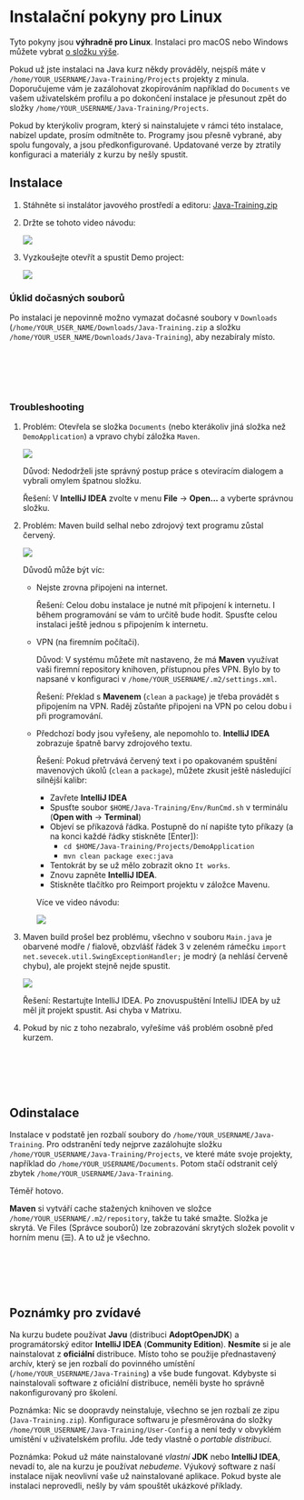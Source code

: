 Instalační pokyny pro Linux
===========================

Tyto pokyny jsou **výhradně pro Linux**.
Instalaci pro macOS nebo Windows můžete vybrat [o složku výše](../).

Pokud už jste instalaci na Java kurz někdy prováděly,
nejspíš máte v `/home/YOUR_USERNAME/Java-Training/Projects`
projekty z minula. Doporučujeme vám je zazálohovat zkopírováním například do `Documents` ve vašem uživatelském profilu
a po dokončení instalace je přesunout zpět do složky
`/home/YOUR_USERNAME/Java-Training/Projects`.

Pokud by kterýkoliv program,
který si nainstalujete v rámci této instalace,
nabízel update, prosím odmítněte to.
Programy jsou přesně vybrané, aby spolu fungovaly, a jsou předkonfigurované.
Updatované verze by ztratily konfiguraci a materiály z kurzu by nešly spustit.



Instalace
---------

1. Stáhněte si instalátor javového prostředí a editoru:
   [Java-Training.zip](https://github.com/czechitas/java-install/releases/download/2022-jaro/community/linux/Java-Training.zip)


2. Držte se tohoto video návodu:

    <a href="https://www.youtube.com/watch?v=2RBRKgZgLzQ">
        <img src="img/video-screenshot.png"/>
    </a>


3. Vyzkoušejte otevřít a spustit Demo project:

    <a href="https://www.youtube.com/watch?v=dK2smUdYkc4">
        <img src="img/video-demo_project-screenshot.png"/>
    </a>


### Úklid dočasných souborů

Po instalaci je nepovinně možno vymazat dočasné soubory v `Downloads` (`/home/YOUR_USER_NAME/Downloads/Java-Training.zip` a složku `/home/YOUR_USER_NAME/Downloads/Java-Training`), aby nezabíraly místo.



<br/><br/><br/><br/>



### Troubleshooting

1.  Problém: Otevřela se složka `Documents` (nebo kterákoliv jiná složka než `DemoApplication`) a vpravo chybí záložka `Maven`.

    <a href="img/imported-wrong-folder.png">
        <img src="img/imported-wrong-folder-thumbnail.png"/>
    </a>

    Důvod: Nedodrželi jste správný postup práce s otevíracím dialogem a vybrali omylem špatnou složku.

    Řešení: V **IntelliJ IDEA** zvolte v menu **File** -> **Open...** a vyberte správnou složku.


2.  Problém: Maven build selhal nebo zdrojový text programu zůstal červený.

    <a href="img/missing-dependencies.png">
        <img src="img/missing-dependencies-thumbnail.png"/>
    </a>

    Důvodů může být víc:
    - Nejste zrovna připojeni na internet.

      Řešení: Celou dobu instalace je nutné mít připojení k internetu. I během programování se vám to určitě bude hodit.
      Spusťte celou instalaci ještě jednou s připojením k internetu.

    - VPN (na firemním počítači).

      Důvod: V systému můžete mít nastaveno, že má **Maven** využívat vaši firemní repository knihoven, přístupnou přes VPN. Bylo by to napsané v konfiguraci v `/home/YOUR_USERNAME/.m2/settings.xml`.

      Řešení: Překlad s **Mavenem** (`clean` a `package`) je třeba provádět s připojením na VPN. Raděj zůstaňte připojeni na VPN po celou dobu i při programování.

    - Předchozí body jsou vyřešeny, ale nepomohlo to. **IntelliJ IDEA** zobrazuje špatně barvy zdrojového textu.

      Řešení: Pokud přetrvává červený text i po opakovaném spuštění mavenových úkolů (`clean` a `package`), můžete zkusit ještě následující silnější kalibr:
        - Zavřete **IntelliJ IDEA**
        - Spusťte soubor `$HOME/Java-Training/Env/RunCmd.sh` v terminálu (**Open with** -> **Terminal**)
        - Objeví se příkazová řádka. Postupně do ní napište tyto příkazy (a na konci každé řádky stiskněte [Enter]):
            - `cd $HOME/Java-Training/Projects/DemoApplication`
            - `mvn clean package exec:java`
        - Tentokrát by se už mělo zobrazit okno `It works`.
        - Znovu zapněte **IntelliJ IDEA**.
        - Stiskněte tlačítko pro Reimport projektu v záložce Mavenu.

        Více ve video návodu:

        <a href="https://www.youtube.com/watch?v=GigCCU_DsCY">
            <img src="img/video-maven_troubleshooting-screenshot.png"/>
        </a>


3. Maven build prošel bez problému, všechno v souboru `Main.java` je obarvené modře / fialově,
   obzvlášť řádek 3 v zeleném rámečku `import net.sevecek.util.SwingExceptionHandler;`
   je modrý (a nehlásí červeně chybu), ale projekt stejně nejde spustit.

    <a href="img/maven-ok-compiler-fail.png">
        <img src="img/maven-ok-compiler-fail-thumbnail.png"/>
    </a>

   Řešení: Restartujte IntelliJ IDEA. Po znovuspuštění IntelliJ IDEA by už měl jít projekt spustit.
   Asi chyba v Matrixu.


4. Pokud by nic z toho nezabralo, vyřešíme váš problém osobně před kurzem.



<br/><br/><br/><br/>



Odinstalace
-----------

Instalace v podstatě jen rozbalí soubory do `/home/YOUR_USERNAME/Java-Training`.
Pro odstranění tedy nejprve zazálohujte složku `/home/YOUR_USERNAME/Java-Training/Projects`, ve které máte svoje projekty, například do `/home/YOUR_USERNAME/Documents`.
Potom stačí odstranit celý zbytek `/home/YOUR_USERNAME/Java-Training`.

Téměř hotovo.

**Maven** si vytváří cache stažených knihoven ve složce `/home/YOUR_USERNAME/.m2/repository`, takže tu také smažte. Složka je skrytá. Ve Files (Správce souborů) lze zobrazování skrytých složek povolit v horním menu (☰).
A to už je všechno.



<br/><br/><br/><br/>



Poznámky pro zvídavé
--------------------

Na kurzu budete používat **Javu** (distribuci **AdoptOpenJDK**) a programátorský editor **IntelliJ IDEA** (**Community Edition**).
**Nesmíte** si je ale nainstalovat z **oficiální** distribuce.
Místo toho se použije přednastavený archív, který se jen rozbalí do povinného umístění (`/home/YOUR_USERNAME/Java-Training`) a vše bude fungovat.
Kdybyste si nainstalovali software z oficiální distribuce, neměli byste ho správně nakonfigurovaný pro školení.

Poznámka: Nic se doopravdy neinstaluje, všechno se jen rozbalí ze zipu (`Java-Training.zip`).
Konfigurace softwaru je přesměrována do složky `/home/YOUR_USERNAME/Java-Training/User-Config` a není tedy v obvyklém umístění v uživatelském profilu.
Jde tedy vlastně o *portable distribuci*.

Poznámka: Pokud už máte nainstalované *vlastní* **JDK** nebo **IntelliJ IDEA**, nevadí to, ale na kurzu je používat *nebudeme*.
Výukový software z naší instalace nijak neovlivní vaše už nainstalované aplikace.
Pokud byste ale instalaci neprovedli, nešly by vám spouštět ukázkové příklady.
